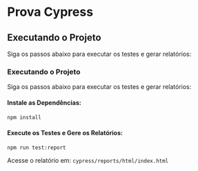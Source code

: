 # Prova Cypress

## Executando o Projeto

Siga os passos abaixo para executar os testes e gerar relatórios:

### Executando o Projeto
Siga os passos abaixo para executar os testes e gerar relatórios:

#### Instale as Dependências:

```bash
npm install
```

#### Execute os Testes e Gere os Relatórios:

```bash
npm run test:report
```

Acesse o relatório em: `cypress/reports/html/index.html`